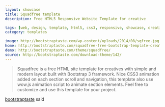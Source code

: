 ```yaml
---
layout: showcase
title: Squadfree template 
description: Free HTML5 Responsive Website Template for creative

tags: [web, design, template, html5, css3, responsive, showcase, creative]
category: templates

image: http://bootstraptaste.com/wp-content/uploads/2014/08/sqfree.jpg
home: http://bootstraptaste.com/squadfree-free-bootstrap-template-creative/
demo: http://bootstraptaste.com/theme/squadfree/
source: http://bootstraptaste.com/download-theme/142/
---
```


> Squadfree is a free HTML site template for creatives with simple and modern layout built with Bootstrap 3 framework. Nice CSS3 animation added on each section scroll and navigation, this template also use wow.js animation script to animate section elements. Feel free to customize and use this template for your project.

[bootstraptaste]({{page.home}}) said

